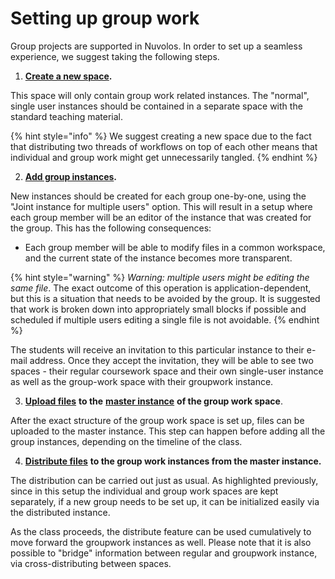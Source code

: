 # Setting up group work

Group projects are supported in Nuvolos. In order to set up a seamless experience, we suggest taking the following steps.

1. [**Create a new space**](../../settings-and-administration/organization-management/create-a-space.md)**.**

This space will only contain group work related instances. The "normal", single user instances should be contained in a separate space with the standard teaching material.

{% hint style="info" %}
We suggest creating a new space due to the fact that distributing two threads of workflows on top of each other means that individual and group work might get unnecessarily tangled.
{% endhint %}

   2. [**Add group instances**](../../settings-and-administration/space-management/create-an-instance.md#create-empty-instance)**.**

New instances should be created for each group one-by-one, using the "Joint instance for multiple users" option. This will result in a setup where each group member will be an editor of the instance that was created for the group. This has the following consequences:

* Each group member will be able to modify files in a common workspace, and the current state of the instance becomes more transparent. 

{% hint style="warning" %}
_Warning:_ _multiple users might be editing the same file_. The exact outcome of this operation is application-dependent, but this is a situation that needs to be avoided by the group. It is suggested that work is broken down into appropriately small blocks if possible and scheduled if multiple users editing a single file is not avoidable.
{% endhint %}

The students will receive an invitation to this particular instance to their e-mail address. Once they accept the invitation, they will be able to see two spaces - their regular coursework space and their own single-user instance as well as the group-work space with their groupwork instance.

   3. [**Upload files**](../../getting-started/work-with-files/upload-files-and-folders.md) **to the** [**master instance**](../../our-features/data-organization/) **of the group work space**.

After the exact structure of the group work space is set up, files can be uploaded to the master instance. This step can happen before adding all the group instances, depending on the timeline of the class.

   4. [**Distribute files**](../../getting-started/distribute-objects-in-nuvolos/) **to the group work instances from the master instance.**

The distribution can be carried out just as usual. As highlighted previously, since in this setup the individual and group work spaces are kept separately, if a new group needs to be set up, it can be initialized easily via the distributed instance.

As the class proceeds, the distribute feature can be used cumulatively to move forward the groupwork instances as well. Please note that it is also possible to "bridge" information between regular and groupwork instance, via cross-distributing between spaces.









